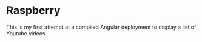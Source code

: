 # Raspberry
This is my first attempt at a compiled Angular deployment to display a list of Youtube videos.
